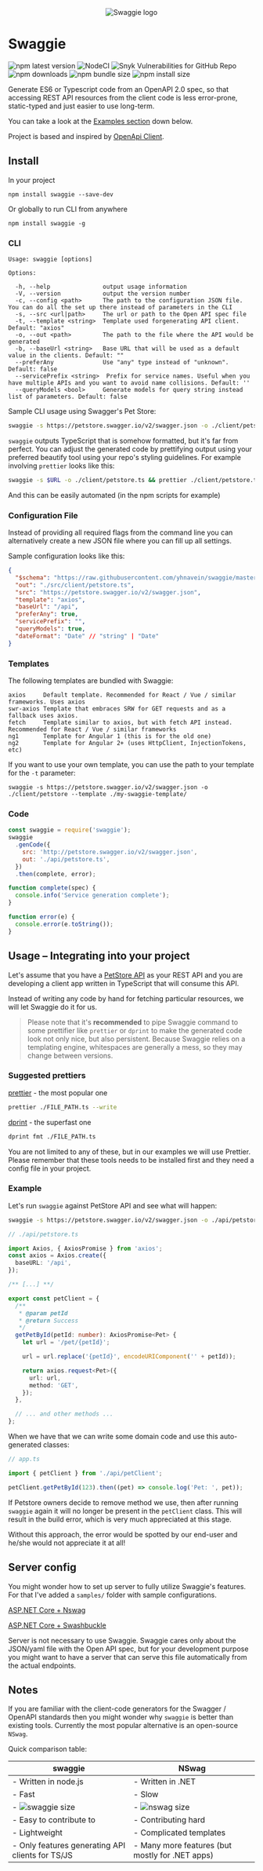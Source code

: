 <div style="text-align: center; margin: 0px auto 30px; max-width: 600px">
  <img src="./swaggie.svg" alt="Swaggie logo">
</div>

# Swaggie

![npm latest version](https://img.shields.io/npm/v/swaggie)
![NodeCI](https://github.com/yhnavein/swaggie/workflows/NodeCI/badge.svg)
![Snyk Vulnerabilities for GitHub Repo](https://img.shields.io/snyk/vulnerabilities/github/yhnavein/swaggie.svg)
![npm downloads](https://img.shields.io/npm/dw/swaggie.svg)
![npm bundle size](https://img.shields.io/bundlephobia/minzip/swaggie.svg)
![npm install size](https://packagephobia.now.sh/badge?p=swaggie)

<!-- ![Dependencies](https://img.shields.io/david/yhnavein/swaggie.svg) -->

Generate ES6 or Typescript code from an OpenAPI 2.0 spec, so that accessing REST API resources from the client code is less error-prone, static-typed and just easier to use long-term.

You can take a look at the [Examples section](#example) down below.

Project is based and inspired by [OpenApi Client](https://github.com/mikestead/openapi-client).

## Install

In your project

    npm install swaggie --save-dev

Or globally to run CLI from anywhere

    npm install swaggie -g

### CLI

```
Usage: swaggie [options]

Options:

  -h, --help               output usage information
  -V, --version            output the version number
  -c, --config <path>      The path to the configuration JSON file. You can do all the set up there instead of parameters in the CLI
  -s, --src <url|path>     The url or path to the Open API spec file
  -t, --template <string>  Template used forgenerating API client. Default: "axios"
  -o, --out <path>         The path to the file where the API would be generated
  -b, --baseUrl <string>   Base URL that will be used as a default value in the clients. Default: ""
  --preferAny              Use "any" type instead of "unknown". Default: false
  --servicePrefix <string>  Prefix for service names. Useful when you have multiple APIs and you want to avoid name collisions. Default: ''
  --queryModels <bool>     Generate models for query string instead list of parameters. Default: false
```

Sample CLI usage using Swagger's Pet Store:

```bash
swaggie -s https://petstore.swagger.io/v2/swagger.json -o ./client/petstore/
```

`swaggie` outputs TypeScript that is somehow formatted, but it's far from perfect. You can adjust the generated code by prettifying output using your preferred beautify tool using your repo's styling guidelines. For example involving `prettier` looks like this:

```bash
swaggie -s $URL -o ./client/petstore.ts && prettier ./client/petstore.ts --write`
```

And this can be easily automated (in the npm scripts for example)

### Configuration File

Instead of providing all required flags from the command line you can alternatively create a new JSON file where you can fill up all settings.

Sample configuration looks like this:

```json
{
  "$schema": "https://raw.githubusercontent.com/yhnavein/swaggie/master/schema.json",
  "out": "./src/client/petstore.ts",
  "src": "https://petstore.swagger.io/v2/swagger.json",
  "template": "axios",
  "baseUrl": "/api",
  "preferAny": true,
  "servicePrefix": "",
  "queryModels": true,
  "dateFormat": "Date" // "string" | "Date"
}
```

### Templates

The following templates are bundled with Swaggie:

```
axios     Default template. Recommended for React / Vue / similar frameworks. Uses axios
swr-axios Template that embraces SRW for GET requests and as a fallback uses axios.
fetch     Template similar to axios, but with fetch API instead. Recommended for React / Vue / similar frameworks
ng1       Template for Angular 1 (this is for the old one)
ng2       Template for Angular 2+ (uses HttpClient, InjectionTokens, etc)
```

If you want to use your own template, you can use the path to your template for the `-t` parameter:

```
swaggie -s https://petstore.swagger.io/v2/swagger.json -o ./client/petstore --template ./my-swaggie-template/
```

### Code

```javascript
const swaggie = require('swaggie');
swaggie
  .genCode({
    src: 'http://petstore.swagger.io/v2/swagger.json',
    out: './api/petstore.ts',
  })
  .then(complete, error);

function complete(spec) {
  console.info('Service generation complete');
}

function error(e) {
  console.error(e.toString());
}
```

## Usage – Integrating into your project

Let's assume that you have a [PetStore API](http://petstore.swagger.io/) as your REST API and you are developing a client app written in TypeScript that will consume this API.

Instead of writing any code by hand for fetching particular resources, we will let Swaggie do it for us.

> Please note that it's **recommended** to pipe Swaggie command to some prettifier like `prettier` or `dprint` to make the generated code look not only nice, but also persistent.
> Because Swaggie relies on a templating engine, whitespaces are generally a mess, so they may change between versions.

### Suggested prettiers

[prettier](https://prettier.io/) - the most popular one

```sh
prettier ./FILE_PATH.ts --write
```

[dprint](https://dprint.dev/cli/) - the superfast one

```sh
dprint fmt ./FILE_PATH.ts
```

You are not limited to any of these, but in our examples we will use Prettier. Please remember that these tools needs to be installed first and they need a config file in your project.

### Example

Let's run `swaggie` against PetStore API and see what will happen:

```bash
swaggie -s https://petstore.swagger.io/v2/swagger.json -o ./api/petstore.ts && prettier ./api/petstore.ts --write
```

```typescript
// ./api/petstore.ts

import Axios, { AxiosPromise } from 'axios';
const axios = Axios.create({
  baseURL: '/api',
});

/** [...] **/

export const petClient = {
  /**
   * @param petId
   * @return Success
   */
  getPetById(petId: number): AxiosPromise<Pet> {
    let url = '/pet/{petId}';

    url = url.replace('{petId}', encodeURIComponent('' + petId));

    return axios.request<Pet>({
      url: url,
      method: 'GET',
    });
  },

  // ... and other methods ...
};
```

When we have that we can write some domain code and use this auto-generated classes:

```typescript
// app.ts

import { petClient } from './api/petClient';

petClient.getPetById(123).then((pet) => console.log('Pet: ', pet));
```

If Petstore owners decide to remove method we use, then after running `swaggie` again it will no longer be present in the `petClient` class. This will result in the build error, which is very much appreciated at this stage.

Without this approach, the error would be spotted by our end-user and he/she would not appreciate it at all!

## Server config

You might wonder how to set up server to fully utilize Swaggie's features. For that I've added a `samples/` folder with sample configurations.

[ASP.NET Core + Nswag](./samples/dotnetcore/nswag/README.md)

[ASP.NET Core + Swashbuckle](./samples/dotnetcore/swashbuckle/README.md)

Server is not necessary to use Swaggie. Swaggie cares only about the JSON/yaml file with the Open API spec, but for your development purpose you might want to have a server that can serve this file automatically from the actual endpoints.

## Notes

If you are familiar with the client-code generators for the Swagger / OpenAPI standards then you might wonder why `swaggie` is better than existing tools. Currently the most popular alternative is an open-source `NSwag`.

Quick comparison table:

| swaggie                                                         | NSwag                                                       |
| --------------------------------------------------------------- | ----------------------------------------------------------- |
| - Written in node.js                                            | - Written in .NET                                           |
| - Fast                                                          | - Slow                                                      |
| - ![swaggie size](https://packagephobia.now.sh/badge?p=swaggie) | - ![nswag size](https://packagephobia.now.sh/badge?p=nswag) |
| - Easy to contribute to                                         | - Contributing hard                                         |
| - Lightweight                                                   | - Complicated templates                                     |
| - Only features generating API clients for TS/JS                | - Many more features (but mostly for .NET apps)             |
